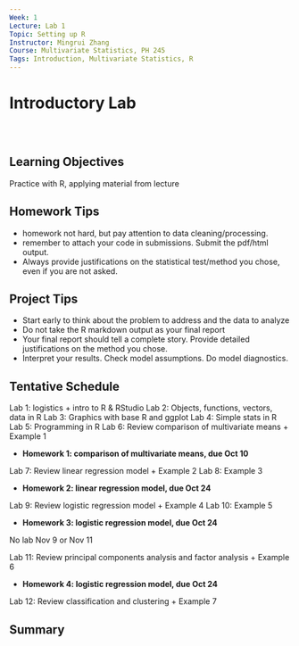 ```yaml
---
Week: 1
Lecture: Lab 1
Topic: Setting up R
Instructor: Mingrui Zhang
Course: Multivariate Statistics, PH 245
Tags: Introduction, Multivariate Statistics, R
---
```


# Introductory Lab

```{r setup}



```

## Learning Objectives

Practice with R, applying material from lecture

## Homework Tips

- homework not hard, but pay attention to data cleaning/processing.
- remember to attach your code in submissions. Submit the pdf/html output.
- Always provide justifications on the statistical test/method you chose, even if you are not asked.

## Project Tips

- Start early to think about the problem to address and the data to analyze
- Do not take the R markdown output as your final report
- Your final report should tell a complete story. Provide detailed justifications on the method you chose.
- Interpret your results. Check model assumptions. Do model diagnostics.

## Tentative Schedule

Lab 1: logistics + intro to R & RStudio
Lab 2: Objects, functions, vectors, data in R
Lab 3: Graphics with base R and ggplot
Lab 4: Simple stats in R
Lab 5: Programming in R
Lab 6: Review comparison of multivariate means + Example 1

- **Homework 1: comparison of multivariate means, due Oct 10**

Lab 7: Review linear regression model + Example 2
Lab 8: Example 3

- **Homework 2: linear regression model, due Oct 24**

Lab 9: Review logistic regression model + Example 4
Lab 10: Example 5

- **Homework 3: logistic regression model, due Oct 24**

No lab Nov 9 or Nov 11

Lab 11: Review principal components analysis and factor analysis + Example 6

- **Homework 4: logistic regression model, due Oct 24**

Lab 12: Review classification and clustering + Example 7

## Summary

